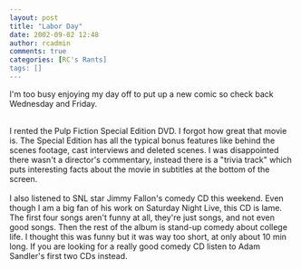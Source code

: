 ```yaml
---
layout: post
title: "Labor Day"
date: 2002-09-02 12:48
author: rcadmin
comments: true
categories: [RC's Rants]
tags: []
---
```

I'm too busy enjoying my day off to put up a new comic so check back Wednesday and Friday.
<br />

<br />
I rented the Pulp Fiction Special Edition DVD. I forgot how great that movie is. The Special Edition has all the typical bonus features like behind the scenes footage, cast interviews and deleted scenes. I was disappointed there wasn't a director's commentary, instead there is a "trivia track" which puts interesting facts about the movie in subtitles at the bottom of the screen.
<br />

<br />
I also listened to SNL star Jimmy Fallon's comedy CD this weekend. Even though I am a big fan of his work on Saturday Night Live, this CD is lame. The first four songs aren't funny at all, they're just songs, and not even good songs. Then the rest of the album is stand-up comedy about college life. I thought this was funny but it was way too short, at only about 10 min long. If you are looking for a really good comedy CD listen to Adam Sandler's first two CDs instead. 
